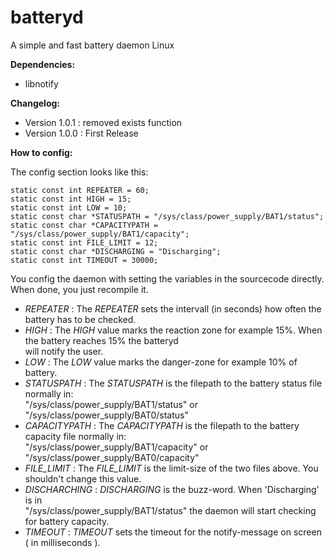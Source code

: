# batteryd

A simple and fast battery daemon Linux

**Dependencies:**

* libnotify

**Changelog:**

* Version 1.0.1 : removed exists function
* Version 1.0.0 : First Release

**How to config:**

The config section looks like this:

```
static const int REPEATER = 60;  
static const int HIGH = 15;  
static const int LOW = 10;  
static const char *STATUSPATH = "/sys/class/power_supply/BAT1/status";  
static const char *CAPACITYPATH = "/sys/class/power_supply/BAT1/capacity";  
static const int FILE_LIMIT = 12;  
static const char *DISCHARGING = "Discharging";  
static const int TIMEOUT = 30000;  
```

You config the daemon with setting the variables in the sourcecode directly. 
When done, you just recompile it.  

* *REPEATER* : The *REPEATER* sets the intervall (in seconds) how often the battery has to be checked.  
* *HIGH* : The *HIGH* value marks the reaction zone for example 15%. When the battery reaches 15% the batteryd  
  will notify the user.  
* *LOW*  : The *LOW* value marks the danger-zone for example 10% of battery.  
* *STATUSPATH* : The *STATUSPATH* is the filepath to the battery status file normally in:  
  "/sys/class/power_supply/BAT1/status" or  
  "/sys/class/power_supply/BAT0/status"  
* *CAPACITYPATH* : The *CAPACITYPATH* is the filepath to the battery capacity file normally in:  
  "/sys/class/power_supply/BAT1/capacity" or  
  "/sys/class/power_supply/BAT0/capacity"  
* *FILE_LIMIT* : The *FILE_LIMIT* is the limit-size of the two files above. You shouldn't change this value.
* *DISCHARCHING* : *DISCHARGING* is the buzz-word. When 'Discharging' is in  
  "/sys/class/power_supply/BAT1/status" the daemon will start checking for battery capacity.  
* *TIMEOUT* : *TIMEOUT* sets the timeout for the notify-message on screen ( in milliseconds ).
